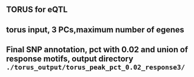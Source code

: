 ## TORUS for eQTL
 
## torus input, 3 PCs,maximum number of egenes
## Final SNP annotation, pct with 0.02 and union of response motifs, output directory `./torus_output/torus_peak_pct_0.02_response3/` 
